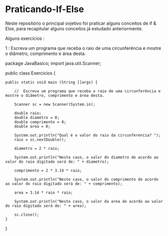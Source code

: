 # Praticando-If-Else
Neste repositório o principal ovjetivo foi praticar alguns conceitos de if &amp; Else, para recapitular alguns conceitos já estudado anteriormente.

Alguns exercícios : 

1 :  Escreva um programa que receba o raio de uma circunferência e mostre o diâmetro, comprimento e área desta.

package JavaBasico;
import java.util.Scanner;

public class Exercicios {
	
	public static void main (String []args) {
		
		//  Escreva um programa que receba o raio de uma circunferência e mostre o diâmetro, comprimento e área desta.
		
		Scanner sc = new Scanner(System.in);
		
		double raio;
		double diametro = 0;
		double comprimento = 0;
		double area = 0;
		
		System.out.println("Qual é o valor do raio da circunferencia? ");
		raio = sc.nextDouble();
		
		diametro = 2 * raio;
		
		System.out.println("Neste caso, o valor do diametro de acordo ao valor do raio digitado será de: " + diametro);
		
		comprimento = 2 * 3.14 * raio;
		
		System.out.println("Neste caso, o valor do comprimento de acordo ao valor do raio digitado será de: " + comprimento);
		
		area = 3.14 * raio * raio;
		
		System.out.println("Neste caso, o valor da area de acordo ao valor do raio digitado será de: " + area);
		
		sc.close();
	}

}


